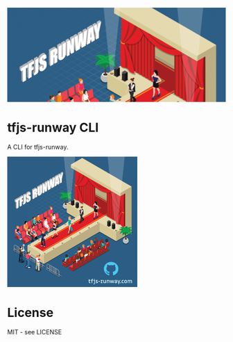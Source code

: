 ![runway graphic header with tfjs runway logo](runway-header.png)
# tfjs-runway CLI

A CLI for tfjs-runway.

<img src="./runway.png" width=300/>

# License

MIT - see LICENSE

